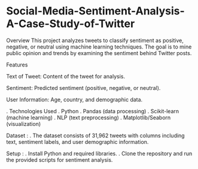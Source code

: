 # Social-Media-Sentiment-Analysis-A-Case-Study-of-Twitter


Overview
This project analyzes tweets to classify sentiment as positive, negative, or neutral using machine learning techniques. The goal is to mine public opinion and trends by examining the sentiment behind Twitter posts.

Features

Text of Tweet: Content of the tweet for analysis.

Sentiment: Predicted sentiment (positive, negative, or neutral).

User Information: Age, country, and demographic data.

. Technologies Used
  . Python
  . Pandas (data processing)
  . Scikit-learn (machine learning)
  . NLP (text preprocessing)
  . Matplotlib/Seaborn (visualization)
  
Dataset :
  . The dataset consists of 31,962 tweets with columns including text, sentiment labels, and user demographic information.

Setup :
  . Install Python and required libraries.
  . Clone the repository and run the provided scripts for sentiment analysis.

